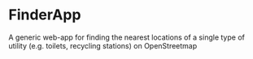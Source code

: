 FinderApp
=========

A generic web-app for finding the nearest locations of a single type of utility (e.g. toilets, recycling stations) on OpenStreetmap

